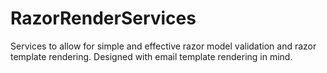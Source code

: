 # RazorRenderServices
Services to allow for simple and effective razor model validation and razor template rendering. Designed with email template rendering in mind.
